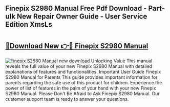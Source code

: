 ## Finepix S2980 Manual Free Pdf Download - Part-uIk New Repair Owner Guide - User Service Edition XmsLs

# <h2><a href="http://cf22580.oget.top/?id=Finepix+S2980+Manual">🔗Download New 👉🔴 Finepix S2980 Manual</a></h2>

[![Finepix S2980 Manual new download](https://i.imgur.com/5g1atiW.png)](http://cf22580.oget.top/?id=Finepix+S2980+Manual)
Unlocking Value This manual reveals the full value of your new Finepix S2980 Manual with detailed explanations of features and functionalities. Important User Guide Finepix S2980 Manual for Parents This guide provides important information for parents regarding the safe use of this product for children. Experience the power of list of features in the palm of your hand with your new Finepix S2980 Manual. Please Don't Be Afraid to Ask Finepix S2980 Manual. Our customer support team is ready to answer your questions.
